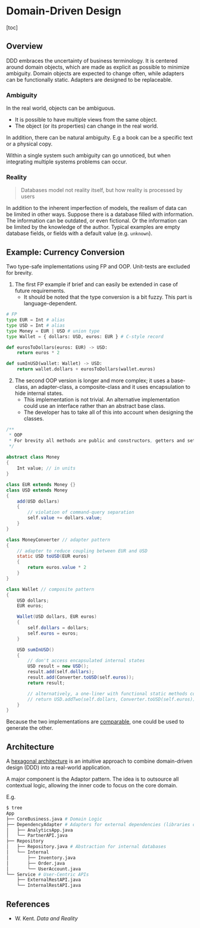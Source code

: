# Domain-Driven Design

[toc]

## Overview

DDD embraces the uncertainty of business terminology. It is centered around domain objects, which are made as explicit as possible to minimize ambiguity. Domain objects are expected to change often, while adapters can be functionally static. Adapters are designed to be replaceable.



### Ambiguity

In the real world, objects can be ambiguous.

- It is possible to have multiple views from the same object.
- The object (or its properties) can change in the real world.

In addition, there can be natural ambiguity. E.g a book can be a specific text or a physical copy.

Within a single system such ambiguity can go unnoticed, but when integrating multiple systems problems can occur.



### Reality

> Databases model not reality itself, but how reality is processed by users

In addition to the inherent imperfection of models, the realism of data can be limited in other ways. Suppose there is a database filled with information. The information can be outdated, or even fictional. Or the information can be limited by the knowledge of the author. Typical examples are empty database fields, or fields with a default value (e.g. `unknown`).





## Example: Currency Conversion

Two type-safe implementations using FP and OOP. 
Unit-tests are excluded for brevity.


1. The first FP example if brief and can easily be extended in case of future requirements.
	- It should be noted that the type conversion is a bit fuzzy. This part is language-dependent.


```python
# FP
type EUR = Int # alias
type USD = Int # alias
type Money = EUR | USD # union type
type Wallet = { dollars: USD, euros: EUR } # C-style record

def eurosToDollars(euros: EUR) -> USD:
	return euros * 2

def sumInUSD(wallet: Wallet) -> USD:
    return wallet.dollars + eurosToDollars(wallet.euros)
```

2. The second OOP version is longer and more complex; 
	it uses a base-class, an adapter-class, a composite-class and it uses encapsulation to hide internal states.
	- This implementation is not trivial. An alternative implementation could use an interface rather than an abstract base class.
	- The developer has to take all of this into account when designing the classes.

```java
/**
 * OOP
 * For brevity all methods are public and constructors, getters and setters are omitted.
 */
 
abstract class Money
{
	Int value; // in units
}

class EUR extends Money {}
class USD extends Money
{
	add(USD dollars)
	{
		// violation of command-query separation
		self.value += dollars.value;
	}
}

class MoneyConverter // adapter pattern
{
	// adapter to reduce coupling between EUR and USD
	static USD toUSD(EUR euros) 
	{
		return euros.value * 2
	}
}

class Wallet // composite pattern
{
	USD dollars;
	EUR euros;

	Wallet(USD dollars, EUR euros) 
	{
		self.dollars = dollars;
		self.euros = euros;
	}

	USD sumInUSD() 
	{ 
		// don't access encapsulated internal states
		USD result = new USD();
		result.add(self.dollars);
		result.add(Converter.toUSD(self.euros));
		return result;

		// alternatively, a one-liner with functional static methods could be used
		// return USD.addTwo(self.dollars, Converter.toUSD(self.euros));
	}
}
```

Because the two implementations are [comparable](https://en.wikipedia.org/wiki/Isomorphism), one could be used to generate the other.



## Architecture

A  [hexagonal architecture](https://en.wikipedia.org/wiki/Hexagonal_architecture_(software)) is an intuitive approach to combine domain-driven design (DDD) into a real-world application.

A major component is the Adaptor pattern. The idea is to outsource all contextual logic, allowing the inner code to focus on the core domain.

E.g.

```sh
$ tree
App
├── CoreBusiness.java # Domain Logic
├── DependencyAdapter # Adapters for external dependencies (libraries or APIs)
│   ├── AnalyticsApp.java
│   └── PartnerAPI.java
├── Repository
│   ├── Repository.java # Abstraction for internal databases
│   └── Internal
│       ├── Inventory.java
│       ├── Order.java
│       └── UserAccount.java
└── Service # User-Centric APIs
    ├── ExternalRestAPI.java
    └── InternalRestAPI.java
```



## References

- W. Kent. *Data and Reality*

